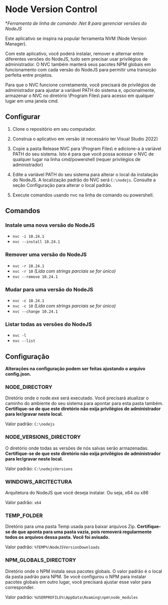 # Node Version Control

**Ferramenta de linha de comando .Net 8 para gerenciar versões do NodeJS*

Este aplicativo se inspira na popular ferramenta NVM (Node Version Manager).

  
Com este aplicativo, você poderá instalar, remover e alternar entre diferentes versões do NodeJS, tudo sem precisar usar privilégios de administrador. O NVC também manterá seus pacotes NPM globais em funcionamento com cada versão do NodeJS para permitir uma transição perfeita entre projetos.

Para que o NVC funcione corretamente, você precisará de privilégios de administrador para ajustar a variável PATH do sistema e, opcionalmente, armazenar o NVC no diretório \Program Files\ para acesso em qualquer lugar em uma janela cmd.

## Configurar

1. Clone o repositório em seu computador.

2. Construa o aplicativo em versão (é necessário ter Visual Studio 2022)

3. Copie a pasta Release NVC para \Program Files\ e adicione-a à variável PATH do seu sistema. Isto é para que você possa acessar o NVC de qualquer lugar na linha cmd/powershell (requer privilégios de administrador)

4. Edite a variável PATH do seu sistema para alterar o local da instalação do NodeJS.  A localização padrão do NVC será ``` C:\nodejs ```. Consulte a seção Configuração para alterar o local padrão.

5. Execute comandos usando nvc na linha de comando ou powershell.

## Comandos

### Instale uma nova versão do NodeJS

* ``` nvc -i 10.24.1 ```
* ``` nvc --install 10.24.1 ```

### Remover uma versão do NodeJS

* ``` nvc -r 10.24.1 ```
* ``` nvc -r 10 ``` *(Lida com strings parciais se for único)*
* ``` nvc --remove 10.24.1 ```

### Mudar para uma versão do NodeJS

* ``` nvc -c 10.24.1 ```
* ``` nvc -c 10 ``` *(Lida com strings parciais se for único)*
* ``` nvc --change 10.24.1 ```

### Listar todas as versões do NodeJS

* ``` nvc -l ```
* ``` nvc --list ```


## Configuração

**Alterações na configuração podem ser feitas ajustando o arquivo config.json.**

### NODE_DIRECTORY

Diretório onde o node.exe será executado. Você precisará atualizar o caminho do ambiente do seu sistema para apontar para esta pasta também. **Certifique-se de que este diretório não exija privilégios de administrador para ler/gravar neste local.**

Valor padrão: ``` C:\nodejs ```

### NODE_VERSIONS_DIRECTORY

O diretório onde todas as versões de nós salvas serão armazenadas. **Certifique-se de que este diretório não exija privilégios de administrador para ler/gravar neste local.**

Valor padrão: ``` C:\nodejsVersions ```

### WINDOWS_ARCITECTURA

Arquitetura do NodeJS que você deseja instalar. Ou seja, x64 ou x86

Valor padrão: ``` x64 ```

### TEMP_FOLDER

Diretório para uma pasta Temp usada para baixar arquivos Zip. **Certifique-se de que aponta para uma pasta vazia, pois removerá regularmente todos os arquivos dessa pasta. Você foi avisado.**

Valor padrão: ``` %TEMP%\NodeJSVersionDownloads ```

### NPM_GLOBALS_DIRECTORY

Diretório onde o NPM instala seus pacotes globais. O valor padrão é o local da pasta padrão para NPM. Se você configurou o NPM para instalar pacotes globais em outro lugar, você precisará ajustar esse valor para corresponder.

Valor padrão: ``` %USERPROFILE%\AppData\Roaming\npm\node_modules ```
